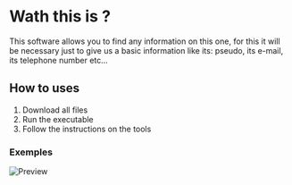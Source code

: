 # Wath this is ? 

This software allows you to find any information on this one, for this it will be necessary just to give us a basic information like its: pseudo, its e-mail, its telephone number etc...

## How to uses 

1. Download all files 
2. Run the executable 
3. Follow the instructions on the tools

### Exemples

![Preview](https://cdn.discordapp.com/attachments/943332406507757658/966721362318217266/unknown.png)
